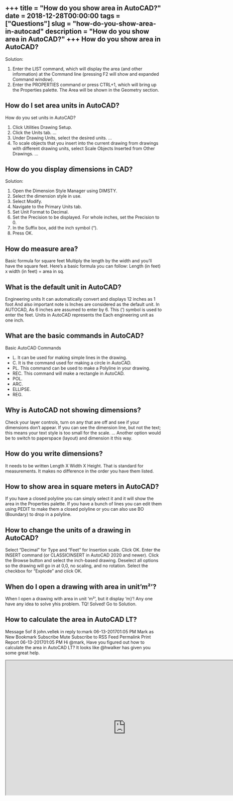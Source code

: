 +++
title = "How do you show area in AutoCAD?"
date = 2018-12-28T00:00:00
tags = ["Questions"]
slug = "how-do-you-show-area-in-autocad"
description = "How do you show area in AutoCAD?"
+++
How do you show area in AutoCAD?
--------------------------------

Solution:

1. Enter the LIST command, which will display the area (and other information) at the Command line (pressing F2 will show and expanded Command window).
2. Enter the PROPERTIES command or press CTRL+1, which will bring up the Properties palette. The Area will be shown in the Geometry section.

How do I set area units in AutoCAD?
-----------------------------------

How do you set units in AutoCAD?

1. Click Utilities Drawing Setup.
2. Click the Units tab. …
3. Under Drawing Units, select the desired units. …
4. To scale objects that you insert into the current drawing from drawings with different drawing units, select Scale Objects Inserted from Other Drawings. …

How do you display dimensions in CAD?
-------------------------------------

Solution:

1. Open the Dimension Style Manager using DIMSTY.
2. Select the dimension style in use.
3. Select Modify.
4. Navigate to the Primary Units tab.
5. Set Unit Format to Decimal.
6. Set the Precision to be displayed. For whole inches, set the Precision to 0.
7. In the Suffix box, add the inch symbol (“).
8. Press OK.

How do measure area?
--------------------

Basic formula for square feet Multiply the length by the width and you’ll have the square feet. Here’s a basic formula you can follow: Length (in feet) x width (in feet) = area in sq.

What is the default unit in AutoCAD?
------------------------------------

Engineering units It can automatically convert and displays 12 inches as 1 foot And also important note is Inches are considered as the default unit. In AUTOCAD, As 6 inches are assumed to enter by 6. This (‘) symbol is used to enter the feet. Units in AutoCAD represents the Each engineering unit as one inch.

What are the basic commands in AutoCAD?
---------------------------------------

Basic AutoCAD Commands

- L. It can be used for making simple lines in the drawing.
- C. It is the command used for making a circle in AutoCAD.
- PL. This command can be used to make a Polyline in your drawing.
- REC. This command will make a rectangle in AutoCAD.
- POL.
- ARC.
- ELLIPSE.
- REG.

Why is AutoCAD not showing dimensions?
--------------------------------------

Check your layer controls, turn on any that are off and see if your dimensions don’t appear. If you can see the dimension line, but not the text; this means your text style is too small for the scale. … Another option would be to switch to paperspace (layout) and dimension it this way.

How do you write dimensions?
----------------------------

It needs to be written Length X Width X Height. That is standard for measurements. It makes no difference in the order you have them listed.

How to show area in square meters in AutoCAD?
---------------------------------------------

If you have a closed polyline you can simply select it and it will show the area in the Properties palette. If you have a bunch of lines you can edit them using PEDIT to make them a closed polyline or you can also use BO (Boundary) to drop in a polyline.

How to change the units of a drawing in AutoCAD?
------------------------------------------------

Select “Decimal” for Type and “Feet” for Insertion scale. Click OK. Enter the INSERT command (or CLASSICINSERT in AutoCAD 2020 and newer). Click the Browse button and select the inch-based drawing. Deselect all options so the drawing will go in at 0,0, no scaling, and no rotation. Select the checkbox for “Explode” and click OK.

When do I open a drawing with area in unit’m²’?
-----------------------------------------------

When I open a drawing with area in unit ‘m²’, but it display ‘m}’! Any one have any idea to solve yhis problem. TQ! Solved! Go to Solution.

How to calculate the area in AutoCAD LT?
----------------------------------------

Message 5of 8 john.vellek in reply to:mark ‎06-13-201701:05 PM Mark as New Bookmark Subscribe Mute Subscribe to RSS Feed Permalink Print Report ‎06-13-201701:05 PM Hi @mark, Have you figured out how to calculate the area in AutoCAD LT? It looks like @hwalker has given you some great help.

<iframe allow="accelerometer; autoplay; clipboard-write; encrypted-media; gyroscope; picture-in-picture" allowfullscreen="" class="__youtube_prefs__  epyt-is-override  no-lazyload" data-no-lazy="1" data-origheight="433" data-origwidth="770" data-skipgform_ajax_framebjll="" height="433" id="_ytid_44697" loading="lazy" src="https://www.youtube.com/embed/Vm3-aTE_HhQ?enablejsapi=1&autoplay=0&cc_load_policy=0&cc_lang_pref=&iv_load_policy=1&loop=0&modestbranding=0&rel=1&fs=1&playsinline=0&autohide=2&theme=dark&color=red&controls=1&" title="YouTube player" width="770"></iframe>